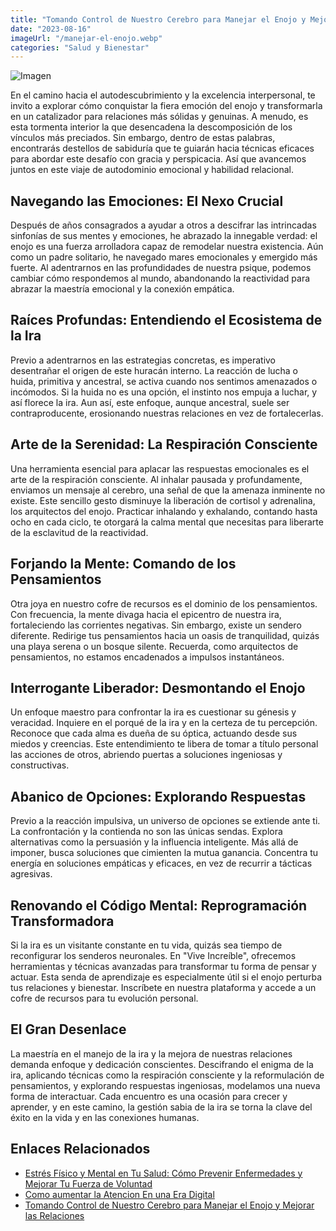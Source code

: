 ```yaml
---
title: "Tomando Control de Nuestro Cerebro para Manejar el Enojo y Mejorar las Relaciones"
date: "2023-08-16"
imageUrl: "/manejar-el-enojo.webp"
categories: "Salud y Bienestar"
---
```


![Imagen](/manejar-el-enojo.webp)


En el camino hacia el autodescubrimiento y la excelencia interpersonal, te invito a explorar cómo conquistar la fiera emoción del enojo y transformarla en un catalizador para relaciones más sólidas y genuinas. A menudo, es esta tormenta interior la que desencadena la descomposición de los vínculos más preciados. Sin embargo, dentro de estas palabras, encontrarás destellos de sabiduría que te guiarán hacia técnicas eficaces para abordar este desafío con gracia y perspicacia. Así que avancemos juntos en este viaje de autodominio emocional y habilidad relacional.

## Navegando las Emociones: El Nexo Crucial

Después de años consagrados a ayudar a otros a descifrar las intrincadas sinfonías de sus mentes y emociones, he abrazado la innegable verdad: el enojo es una fuerza arrolladora capaz de remodelar nuestra existencia. Aún como un padre solitario, he navegado mares emocionales y emergido más fuerte. Al adentrarnos en las profundidades de nuestra psique, podemos cambiar cómo respondemos al mundo, abandonando la reactividad para abrazar la maestría emocional y la conexión empática.

## Raíces Profundas: Entendiendo el Ecosistema de la Ira

Previo a adentrarnos en las estrategias concretas, es imperativo desentrañar el origen de este huracán interno. La reacción de lucha o huida, primitiva y ancestral, se activa cuando nos sentimos amenazados o incómodos. Si la huida no es una opción, el instinto nos empuja a luchar, y así florece la ira. Aun así, este enfoque, aunque ancestral, suele ser contraproducente, erosionando nuestras relaciones en vez de fortalecerlas.


## Arte de la Serenidad: La Respiración Consciente

Una herramienta esencial para aplacar las respuestas emocionales es el arte de la respiración consciente. Al inhalar pausada y profundamente, enviamos un mensaje al cerebro, una señal de que la amenaza inminente no existe. Este sencillo gesto disminuye la liberación de cortisol y adrenalina, los arquitectos del enojo. Practicar inhalando y exhalando, contando hasta ocho en cada ciclo, te otorgará la calma mental que necesitas para liberarte de la esclavitud de la reactividad.

## Forjando la Mente: Comando de los Pensamientos

Otra joya en nuestro cofre de recursos es el dominio de los pensamientos. Con frecuencia, la mente divaga hacia el epicentro de nuestra ira, fortaleciendo las corrientes negativas. Sin embargo, existe un sendero diferente. Redirige tus pensamientos hacia un oasis de tranquilidad, quizás una playa serena o un bosque silente. Recuerda, como arquitectos de pensamientos, no estamos encadenados a impulsos instantáneos.

## Interrogante Liberador: Desmontando el Enojo

Un enfoque maestro para confrontar la ira es cuestionar su génesis y veracidad. Inquiere en el porqué de la ira y en la certeza de tu percepción. Reconoce que cada alma es dueña de su óptica, actuando desde sus miedos y creencias. Este entendimiento te libera de tomar a título personal las acciones de otros, abriendo puertas a soluciones ingeniosas y constructivas.

## Abanico de Opciones: Explorando Respuestas

Previo a la reacción impulsiva, un universo de opciones se extiende ante ti. La confrontación y la contienda no son las únicas sendas. Explora alternativas como la persuasión y la influencia inteligente. Más allá de imponer, busca soluciones que cimienten la mutua ganancia. Concentra tu energía en soluciones empáticas y eficaces, en vez de recurrir a tácticas agresivas.

## Renovando el Código Mental: Reprogramación Transformadora

Si la ira es un visitante constante en tu vida, quizás sea tiempo de reconfigurar los senderos neuronales. En "Vive Increíble", ofrecemos herramientas y técnicas avanzadas para transformar tu forma de pensar y actuar. Esta senda de aprendizaje es especialmente útil si el enojo perturba tus relaciones y bienestar. Inscríbete en nuestra plataforma y accede a un cofre de recursos para tu evolución personal.

## El Gran Desenlace

La maestría en el manejo de la ira y la mejora de nuestras relaciones demanda enfoque y dedicación conscientes. Descifrando el enigma de la ira, aplicando técnicas como la respiración consciente y la reformulación de pensamientos, y explorando respuestas ingeniosas, modelamos una nueva forma de interactuar. Cada encuentro es una ocasión para crecer y aprender, y en este camino, la gestión sabia de la ira se torna la clave del éxito en la vida y en las conexiones humanas.

## Enlaces Relacionados


- [Estrés Físico y Mental en Tu Salud: Cómo Prevenir Enfermedades y Mejorar Tu Fuerza de Voluntad](https://abelardo.blog/posts/estres-fisico-y-mental)
- [Como aumentar la Atencion En una Era Digital](https://abelardo.blog/posts/aumentar-la-atencion) 
- [Tomando Control de Nuestro Cerebro para Manejar el Enojo y Mejorar las Relaciones](https://abelardo.blog/posts/manejar-el-enojo) 